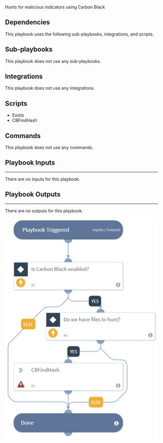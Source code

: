 Hunts for malicious indicators using Carbon Black

## Dependencies
This playbook uses the following sub-playbooks, integrations, and scripts.

## Sub-playbooks
This playbook does not use any sub-playbooks.

## Integrations
This playbook does not use any integrations.

## Scripts
* Exists
* CBFindHash

## Commands
This playbook does not use any commands.

## Playbook Inputs
---
There are no inputs for this playbook.

## Playbook Outputs
---
There are no outputs for this playbook.

![Carbon_Black_Rapid_IOC_Hunting](https://github.com/ElazarK/content-docs/blob/master/images/playbooks/Carbon_Black_Rapid_IOC_Hunting.png)
